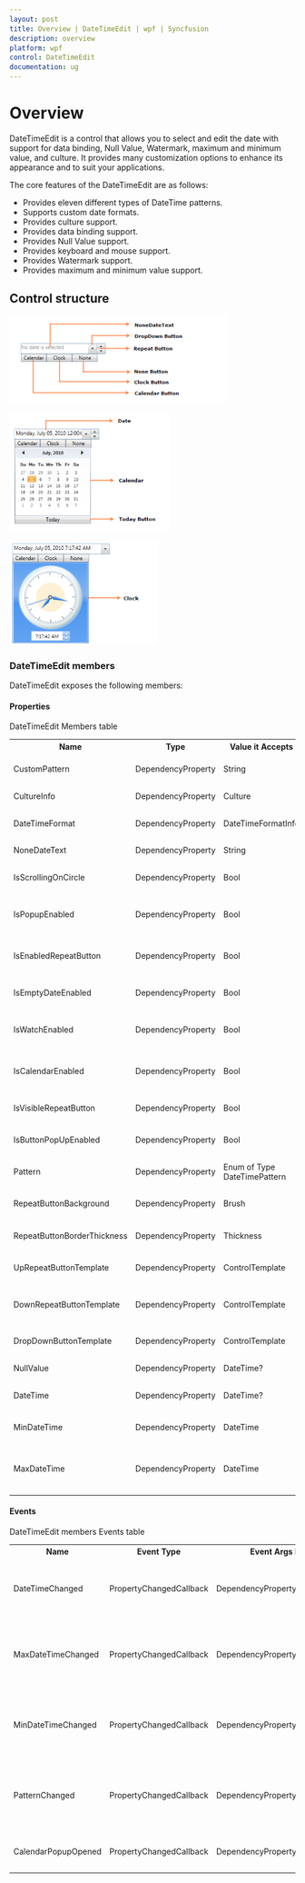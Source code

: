 ```yaml
---
layout: post
title: Overview | DateTimeEdit | wpf | Syncfusion
description: overview
platform: wpf
control: DateTimeEdit
documentation: ug
---
```


# Overview

DateTimeEdit is a control that allows you to select and edit the date with support for data binding, Null Value, Watermark, maximum and minimum value, and culture. It provides many customization options to enhance its appearance and to suit your applications.

The core features of the DateTimeEdit are as follows:

* Provides eleven different types of DateTime patterns.
* Supports custom date formats.
* Provides culture support.
* Provides data binding support.
* Provides Null Value support.
* Provides keyboard and mouse support.
* Provides Watermark support.
* Provides maximum and minimum value support.

## Control structure

![](Overview_images/Overview_img1.png)

![](Overview_images/Overview_img2.png)

![](Overview_images/Overview_img3.png)


### DateTimeEdit members

DateTimeEdit exposes the following members:

#### Properties

DateTimeEdit Members table

<table>
<tr>
<th>
Name</th><th>
Type</th><th>
Value it Accepts</th><th>
Description</th><th>
Default Value</th><th>
Reference Link</th></tr>
<tr>
<td>
CustomPattern</td><td>
DependencyProperty</td><td>
String</td><td>
Gets or sets the Format that is used to display the date.</td><td>
String.Empty</td><td>
CustomPattern</td></tr>
<tr>
<td>
CultureInfo</td><td>
DependencyProperty</td><td>
Culture</td><td>
Gets or sets the CultureInfo property.</td><td>
-</td><td>
CultureInfo</td></tr>
<tr>
<td>
DateTimeFormat</td><td>
DependencyProperty</td><td>
DateTimeFormatInfo</td><td>
DateTimeFormat defines the format to display the date. </td><td>
-</td><td>
DateTimeFormat</td></tr>
<tr>
<td>
NoneDateText</td><td>
DependencyProperty</td><td>
String</td><td>
Gets or sets the NoneDateTextProperty.</td><td>
'No date is selected'</td><td>
NoneDateText</td></tr>
<tr>
<td>
IsScrollingOnCircle</td><td>
DependencyProperty</td><td>
Bool</td><td>
Gets or sets the IsScrollingOnCircle property.</td><td>
True</td><td>
IsScrollingOnCircle</td></tr>
<tr>
<td>
IsPopupEnabled</td><td>
DependencyProperty</td><td>
Bool</td><td>
Gets or sets a value indicating whether the Dropdown popup is open or closed.</td><td>
True</td><td>
IsPopupEnabled</td></tr>
<tr>
<td>
IsEnabledRepeatButton</td><td>
DependencyProperty</td><td>
Bool</td><td>
Gets or sets a value indicating whether the RepeatButton is enabled or disabled.</td><td>
True</td><td>
IsEnabledRepeatButton</td></tr>
<tr>
<td>
IsEmptyDateEnabled</td><td>
DependencyProperty</td><td>
Bool</td><td>
Gets or sets the IsEmptyDateEnabled property.</td><td>
False</td><td>
IsEmptyDateEnabled</td></tr>
<tr>
<td>
IsWatchEnabled</td><td>
DependencyProperty</td><td>
Bool</td><td>
Gets or sets the Visibility of the Watch in the Dropdown Popup.</td><td>
True</td><td>
IsWatchEnabled</td></tr>
<tr>
<td>
IsCalendarEnabled</td><td>
DependencyProperty</td><td>
Bool</td><td>
Gets or sets the Visibility of the Calendar in the Dropdown Popup.</td><td>
True</td><td>
IsCalendarEnabled</td></tr>
<tr>
<td>
IsVisibleRepeatButton</td><td>
DependencyProperty</td><td>
Bool</td><td>
Gets or sets the Visibility of the RepeatButton.</td><td>
False</td><td>
IsVisibleRepeatButton</td></tr>
<tr>
<td>
IsButtonPopUpEnabled</td><td>
DependencyProperty</td><td>
Bool</td><td>
Gets or sets the Visibility of the Dropdown Button.</td><td>
True</td><td>
IsButtonPopUpEnabled</td></tr>
<tr>
<td>
Pattern</td><td>
DependencyProperty</td><td>
Enum of Type DateTimePattern</td><td>
Gets or sets the Format that is used to display the date.</td><td>
DateTimePattern.FullDateTime</td><td>
Pattern</td></tr>
<tr>
<td>
RepeatButtonBackground</td><td>
DependencyProperty</td><td>
Brush</td><td>
Gets or sets the Background for the RepeatButton.</td><td>
-</td><td>
RepeatButtonBackground</td></tr>
<tr>
<td>
RepeatButtonBorderThickness</td><td>
DependencyProperty</td><td>
Thickness</td><td>
Gets or sets the BorderThickness for the RepeatButton.</td><td>
-</td><td>
RepeatButtonBorderThickness</td></tr>
<tr>
<td>
UpRepeatButtonTemplate</td><td>
DependencyProperty</td><td>
ControlTemplate</td><td>
Gets or sets the ControlTemplate for the UpRepeatButton.</td><td>
-</td><td>
UpRepeatButtonTemplate</td></tr>
<tr>
<td>
DownRepeatButtonTemplate</td><td>
DependencyProperty</td><td>
ControlTemplate</td><td>
Gets or sets the ControlTemplate for the DownRepeatButton.</td><td>
-</td><td>
DownRepeatButtonTemplate</td></tr>
<tr>
<td>
DropDownButtonTemplate</td><td>
DependencyProperty</td><td>
ControlTemplate</td><td>
Gets or sets the ControlTemplate for the DropDownButton.</td><td>
-</td><td>
DropDownButtonTemplate</td></tr>
<tr>
<td>
NullValue</td><td>
DependencyProperty</td><td>
DateTime?</td><td>
Gets or sets the NullValue property.</td><td>
Null</td><td>
NullValue</td></tr>
<tr>
<td>
DateTime</td><td>
DependencyProperty</td><td>
DateTime?</td><td>
Gets or sets the date for the DateTimeEdit control.</td><td>
Null</td><td>
DateTime</td></tr>
<tr>
<td>
MinDateTime</td><td>
DependencyProperty</td><td>
DateTime</td><td>
Gets or sets the<br>Minimum value for the DateTimeEdit control.</td><td>
00:00:00.0000000, January 1, 0001</td><td>
MinDateTime</td></tr>
<tr>
<td>
MaxDateTime</td><td>
DependencyProperty</td><td>
DateTime</td><td>
Gets or sets the Maximum value for the DateTimeEdit control.</td><td>
23:59:59.9999999, December 31, 9999, exactly one 100-nanosecond tick before 00:00:00, January 1, 10000</td><td>
MaxDateTime</td></tr>
</table>

#### Events

DateTimeEdit members Events table

<table>
<tr>
<th>
Name</th><th>
Event Type</th><th>
Event Args Parameter</th><th>
Description</th><th>
Reference Link</th></tr>
<tr>
<td>
DateTimeChanged</td><td>
PropertyChangedCallback</td><td>
DependencyPropertyChangedEventArgs</td><td>
Occurs after the DateTime value of the DateTimeEdit control has changed.</td><td>
DateTimeChanged</td></tr>
<tr>
<td>
MaxDateTimeChanged</td><td>
PropertyChangedCallback</td><td>
DependencyPropertyChangedEventArgs</td><td>
Occurs after the MaxDateTime of the DateTimeEdit control has changed.</td><td>
MaxDateTimeChanged</td></tr>
<tr>
<td>
MinDateTimeChanged</td><td>
PropertyChangedCallback</td><td>
DependencyPropertyChangedEventArgs</td><td>
Occurs after the MinDateTime of the DateTimeEdit control has changed.</td><td>
PropertyChangedCallback</td></tr>
<tr>
<td>
PatternChanged</td><td>
PropertyChangedCallback</td><td>
DependencyPropertyChangedEventArgs</td><td>
Occurs after the Pattern property of the DateTimeEdit control has changed.</td><td>
PatternChanged</td></tr>
<tr>
<td>
CalendarPopupOpened</td><td>
PropertyChangedCallback</td><td>
DependencyPropertyChangedEventArgs</td><td>
Occurs when the Calendar Popup opens.</td><td>
CalendarPopupOpened</td></tr>
</table>
